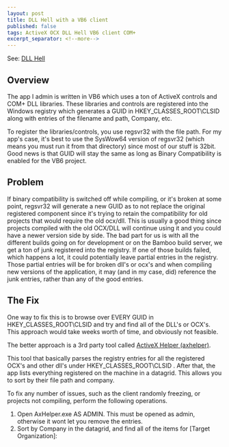 ```yaml
---
layout: post
title: DLL Hell with a VB6 client
published: false
tags: ActiveX OCX DLL Hell VB6 client COM+
excerpt_separator: <!--more-->
---
```


See: [DLL Hell](https://en.wikipedia.org/wiki/DLL_Hell)

## Overview
The app I admin is written in VB6 which uses a ton of ActiveX controls and COM+ DLL libraries.  These libraries and controls are registered into the Windows registry which generates a GUID in HKEY_CLASSES_ROOT\CLSID along with entries of the filename and path, Company, etc.

To register the libraries/controls, you use regsvr32 with the file path.  For my app's case, it's best to use the SysWow64 version of regsvr32 (which means you must run it from that directory) since most of our stuff is 32bit. Good news is that GUID will stay the same as long as Binary Compatibility is enabled for the VB6 project.
<!--more-->

## Problem
If binary compatibility is switched off while compiling, or it's broken at some point, regsvr32 will generate a new GUID as to not replace the original registered component since it's trying to retain the compatibility for old projects that would require the old ocx/dll.  This is usually a good thing since projects compiled with the old OCX/DLL will continue using it and you could have a newer version side by side.  The bad part for us is with all the different builds going on for development or on the Bamboo build server, we get a ton of junk registered into the registry.  If one of those builds failed, which happens a lot, it could potentially leave partial entries in the registry.  Those partial entries will be for broken dll's or ocx's and when compiling new versions of the application, it may (and in my case, did) reference the junk entries, rather than any of the good entries.

## The Fix
One way to fix this is to browse over EVERY GUID in HKEY_CLASSES_ROOT\CLSID and try and find all of the DLL's or OCX's.  This approach would take weeks worth of time, and obviously not feasible. 

The better approach is a 3rd party tool called [ActiveX Helper (axhelper)](https://www.nirsoft.net/utils/axhelper.html).

This tool that basically parses the registry entries for all the registered OCX's and other dll's under HKEY_CLASSES_ROOT\CLSID .  After that, the app lists everything registered on the machine in a datagrid.  This allows you to sort by their file path and company.
 
To fix any number of issues, such as the client randomly freezing, or projects not compiling, perform the following operations.

1.	Open AxHelper.exe AS ADMIN. This must be opened as admin, otherwise it wont let you remove the entries.
2.	Sort by Company in the datagrid, and find all of the items for [Target Organization]:


